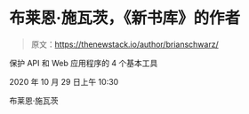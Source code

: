 # 布莱恩·施瓦茨，《新书库》的作者

> 原文：<https://thenewstack.io/author/brianschwarz/>

保护 API 和 Web 应用程序的 4 个基本工具

2020 年 10 月 29 日上午 10:30

布莱恩·施瓦茨